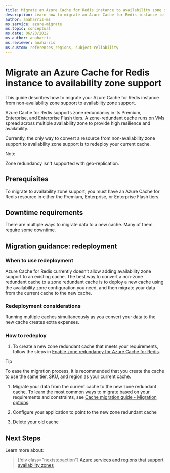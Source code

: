 ```yaml
---
title: Migrate an Azure Cache for Redis instance to availability zone support 
description: Learn how to migrate an Azure Cache for Redis instance to availability zone support.
author: anaharris-ms
ms.service: azure-migrate
ms.topic: conceptual
ms.date: 06/23/2022
ms.author: anaharris 
ms.reviewer: anaharris
ms.custom: references_regions, subject-reliability
---
```

 
# Migrate an Azure Cache for Redis instance to availability zone support

This guide describes how to migrate your Azure Cache for Redis instance from non-availability zone support to availability zone support.

Azure Cache for Redis supports zone redundancy in its Premium, Enterprise, and Enterprise Flash tiers. A zone-redundant cache runs on VMs spread across multiple availability zone to provide high resilience and availability.  

Currently, the only way to convert a resource from non-availability zone support to availability zone support is to redeploy your current cache.

 > [!NOTE]
   > Zone redundancy isn't supported with geo-replication.

## Prerequisites

To migrate to availability zone support, you must have an Azure Cache for Redis resource in either the Premium, Enterprise, or Enterprise Flash tiers.

## Downtime requirements

There are multiple ways to migrate data to a new cache. Many of them require some downtime.   

## Migration guidance: redeployment

### When to use redeployment

Azure Cache for Redis currently doesn’t allow adding availability zone support to an existing cache. The best way to convert a non-zone redundant cache to a zone redundant cache is to deploy a new cache using the availability zone configuration you need, and then migrate your data from the current cache to the new cache. 

### Redeployment considerations

Running multiple caches simultaneously as you convert your data to the new cache creates extra expenses.

### How to redeploy

1.  To create a new zone redundant cache that meets your requirements, follow the steps in [Enable zone redundancy for Azure Cache for Redis](../azure-cache-for-redis/cache-how-to-zone-redundancy.md). 

>[!TIP]
>To ease the migration process, it is recommended that you create the cache to use the same tier, SKU, and region as your current cache.

1. Migrate your data from the current cache to the new zone redundant cache. To learn the most common ways to migrate based on your requirements and constraints, see [Cache migration guide - Migration options](../azure-cache-for-redis/cache-migration-guide.md).

1. Configure your application to point to the new zone redundant cache

1. Delete your old cache

## Next Steps

Learn more about:

> [!div class="nextstepaction"]
> [Azure services and regions that support availability zones](availability-zones-service-support.md)
